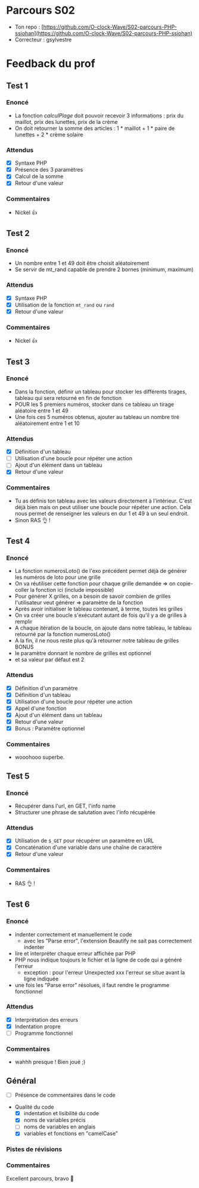 # Parcours S02

- Ton repo : [https://github.com/O-clock-Wave/S02-parcours-PHP-ssiohan](https://github.com/O-clock-Wave/S02-parcours-PHP-ssiohan)
- Correcteur : gsylvestre

# Feedback du prof

## Test 1

### Enoncé

- La fonction _calculPlage_ doit pouvoir recevoir 3 informations : prix du maillot, prix des lunettes, prix de la crème
- On doit retourner la somme des articles : 1 * maillot + 1 * paire de lunettes + 2 * crème solaire

### Attendus

- [x] Syntaxe PHP
- [x] Présence des 3 paramètres
- [x] Calcul de la somme
- [x] Retour d'une valeur

### Commentaires

- Nickel :thumbsup:

## Test 2

### Enoncé

- Un nombre entre 1 et 49 doit être choisit aléatoirement
- Se servir de mt_rand capable de prendre 2 bornes (minimum, maximum)

### Attendus

- [x] Syntaxe PHP
- [x] Utilisation de la fonction `mt_rand` ou `rand`
- [x] Retour d'une valeur

### Commentaires

- Nickel :thumbsup:

## Test 3

### Enoncé

- Dans la fonction, définir un tableau pour stocker les différents tirages, tableau qui sera retourné en fin de fonction
- POUR les 5 premiers numéros, stocker dans ce tableau un tirage aléatoire entre 1 et 49
- Une fois ces 5 numéros obtenus, ajouter au tableau un nombre tiré aléatoirement entre 1 et 10

### Attendus

- [x] Définition d'un tableau
- [ ] Utilisation d'une boucle pour répéter une action
- [ ] Ajout d'un élément dans un tableau
- [x] Retour d'une valeur

### Commentaires

- Tu as définis ton tableau avec les valeurs directement à l'intérieur. C'est déjà bien mais on peut utiliser une boucle pour répéter une action. Cela nous permet de renseigner les valeurs en dur 1 et 49 à un seul endroit.
- Sinon RAS :ok_hand: !

## Test 4

### Enoncé

- La fonction numerosLoto() de l'exo précédent permet déjà de générer les numéros de loto pour une grille
- On va réutiliser cette fonction pour chaque grille demandée => on copie-coller la fonction ici (include impossible)
- Pour générer X grilles, on a besoin de savoir combien de grilles l'utilisateur veut générer => paramètre de la fonction
- Après avoir initialiser le tableau contenant, à terme, toutes les grilles
- On va créer une boucle s'exécutant autant de fois qu'il y a de grilles à remplir
- A chaque itération de la boucle, on ajoute dans notre tableau, le tableau retourné par la fonction numerosLoto()
- A la fin, il ne nous reste plus qu'à retourner notre tableau de grilles
BONUS
- le paramètre donnant le nombre de grilles est optionnel
- et sa valeur par défaut est 2

### Attendus

- [x] Définition d'un paramètre
- [x] Définition d'un tableau
- [x] Utilisation d'une boucle pour répéter une action
- [x] Appel d'une fonction
- [x] Ajout d'un élément dans un tableau
- [x] Retour d'une valeur
- [x] Bonus : Paramètre optionnel

### Commentaires

* wooohooo superbe.

## Test 5

### Enoncé

- Récupérer dans l'url, en GET, l'info name
- Structurer une phrase de salutation avec l'info récupérée

### Attendus

- [x] Utilisation de `$_GET` pour récupérer un paramètre en URL
- [x] Concaténation d'une variable dans une chaîne de caractère
- [x] Retour d'une valeur

### Commentaires

- RAS :ok_hand: !

## Test 6

### Enoncé

- indenter correctement et manuellement le code
  - avec les "Parse error", l'extension Beautify ne sait pas correctement indenter
- lire et interpréter chaque erreur affichée par PHP
- PHP nous indique toujours le fichier et la ligne de code qui a généré l'erreur
  - exception : pour l'erreur Unexpected xxx l'erreur se situe avant la ligne indiquée
- une fois les "Parse error" résolues, il faut rendre le programme fonctionnel

### Attendus

- [x] Interprétation des erreurs
- [x] Indentation propre
- [ ] Programme fonctionnel

### Commentaires

* wahhh presque ! Bien joué ;)

## Général

- [ ] Présence de commentaires dans le code
- Qualité du code
  - [x] indentation et lisibilité du code
  - [x] noms de variables précis
  - [ ] noms de variables en anglais
  - [x] variables et fonctions en "camelCase"

### Pistes de révisions


### Commentaires

Excellent parcours, bravo :clap: